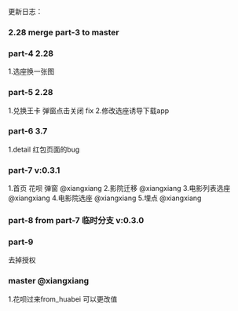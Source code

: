 更新日志：
### 2.28 merge part-3 to master
### part-4 2.28
1.选座换一张图
### part-5 2.28
1.兑换王卡 弹窗点击关闭 fix
2.修改选座诱导下载app
### part-6 3.7
1.detail 红包页面的bug
### part-7  v:0.3.1
1.首页 花呗 弹窗 @xiangxiang
2.影院迁移 @xiangxiang
3.电影列表选座 @xiangxiang
4.电影院选座 @xiangxiang
5.埋点 @xiangxiang 

### part-8 from part-7 临时分支 v:0.3.0

### part-9
去掉授权

### master @xiangxiang
1.花呗过来from_huabei 可以更改值